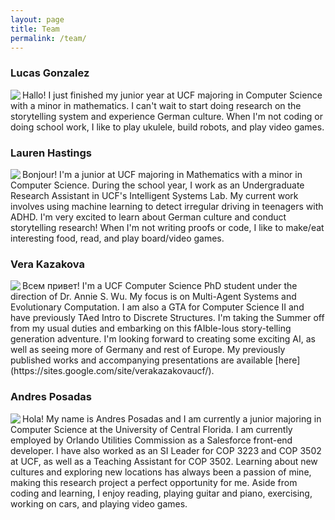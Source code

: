 ```yaml
---
layout: page
title: Team
permalink: /team/
---
```


### Lucas Gonzalez
<p>
    <img src="team_pics/lucas.jpg" align="left">
    Hallo! I just finished my junior year at UCF majoring in Computer Science with a minor in mathematics. I can't wait to start doing research on the storytelling system and experience German culture. When I'm not coding or doing school work, I like to play ukulele, build robots, and play video games.
</p>

### Lauren Hastings
<p>
    <img src="team_pics/lauren.jpg" align="left">
    Bonjour! I'm a junior at UCF majoring in Mathematics with a minor in Computer Science. During the school year, I work as an Undergraduate Research Assistant in UCF's Intelligent Systems Lab. My current work involves using machine learning to detect irregular driving in teenagers with ADHD. I'm very excited to learn about German culture and conduct storytelling research! When I'm not writing proofs or code, I like to make/eat interesting food, read, and play board/video games.
</p>


### Vera Kazakova
<p>
    <img src="team_pics/vera.jpg" align="left">
    Всем привет! I'm a UCF Computer Science PhD student under the direction of Dr. Annie S. Wu. My focus is on Multi-Agent Systems and Evolutionary Computation. I am also a GTA for Computer Science II and have previously TAed Intro to Discrete Structures. I'm taking the Summer off from my usual duties and embarking on this fAIble-lous story-telling generation adventure. I'm looking forward to creating some exciting AI, as well as seeing more of Germany and rest of Europe.
    My previously published works and accompanying presentations are available [here](https://sites.google.com/site/verakazakovaucf/).
</p>


### Andres Posadas
<p>
    <img src="team_pics/andres.jpg" align="left">
    Hola! My name is Andres Posadas and I am currently a junior majoring in Computer Science at the University of Central Florida.
    I am currently employed by Orlando Utilities Commission as a Salesforce front-end developer. I have also worked as an SI Leader for COP 3223 and COP 3502 at UCF, as well as a Teaching Assistant for COP 3502. Learning about new cultures and exploring new locations has always been a passion of mine, making this research project a perfect opportunity for me. Aside from coding and learning, I enjoy reading, playing guitar and piano, exercising, working on cars, and playing video games.
</p>
